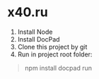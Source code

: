 x40.ru
===

1. Install Node
2. Install DocPad
3. Clone this project by git
4. Run in project root folder:
> npm install
> docpad run